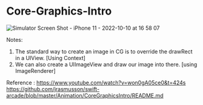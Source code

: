 # Core-Graphics-Intro



![Simulator Screen Shot - iPhone 11 - 2022-10-10 at 16 58 07](https://user-images.githubusercontent.com/25403723/194856339-67869239-3128-4046-aadc-6139d842de3c.jpg)




Notes:
1. The standard way to create an image in CG is to override the drawRect in a UIView. [Using Context]
2. We can also create a UIImageView and draw our image into there. [using ImageRenderer]





Reference :
https://www.youtube.com/watch?v=won0gA05ce0&t=424s
https://github.com/jrasmusson/swift-arcade/blob/master/Animation/CoreGraphicsIntro/README.md

